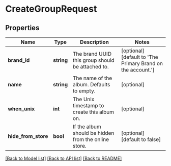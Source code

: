 # CreateGroupRequest

## Properties
Name | Type | Description | Notes
------------ | ------------- | ------------- | -------------
**brand_id** | **string** | The brand UUID this group should be attached to. | [optional] [default to 'The Primary Brand on the account.']
**name** | **string** | The name of the album. Defaults to empty. | [optional] 
**when_unix** | **int** | The Unix timestamp to create this album on. | [optional] 
**hide_from_store** | **bool** | If the album should be hidden from the online store. | [optional] [default to false]

[[Back to Model list]](../README.md#documentation-for-models) [[Back to API list]](../README.md#documentation-for-api-endpoints) [[Back to README]](../README.md)


